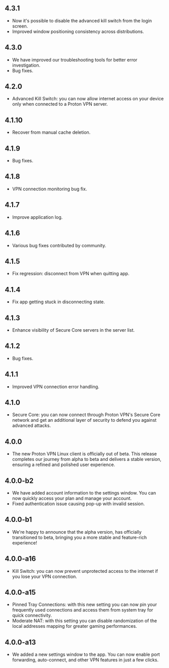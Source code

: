 ## 4.3.1
- Now it's possible to disable the advanced kill switch from the login screen.
- Improved window positioning consistency across distributions.

## 4.3.0
- We have improved our troubleshooting tools for better error investigation.
- Bug fixes.

## 4.2.0
- Advanced Kill Switch: you can now allow internet access on your device only when connected to a Proton VPN server.

## 4.1.10
- Recover from manual cache deletion.

## 4.1.9
- Bug fixes.

## 4.1.8
- VPN connection monitoring bug fix.

## 4.1.7
- Improve application log.

## 4.1.6
- Various bug fixes contributed by community.

## 4.1.5
- Fix regression: disconnect from VPN when quitting app.

## 4.1.4
- Fix app getting stuck in disconnecting state.

## 4.1.3
- Enhance visibility of Secure Core servers in the server list.

## 4.1.2
- Bug fixes.

## 4.1.1
- Improved VPN connection error handling.

## 4.1.0
- Secure Core: you can now connect through Proton VPN's Secure Core network and get an additional layer of security to defend you against advanced attacks.

## 4.0.0
- The new Proton VPN Linux client is officially out of beta. This release completes our journey from alpha to beta and delivers a stable version, ensuring a refined and polished user experience.

## 4.0.0-b2
- We have added account information to the settings window. You can now quickly access your plan and manage your account.
- Fixed authentication issue causing pop-up with invalid session.

## 4.0.0-b1
- We're happy to announce that the alpha version, has officially transitioned to beta, bringing you a more stable and feature-rich experience!

## 4.0.0-a16
- Kill Switch: you can now prevent unprotected access to the internet if you lose your VPN connection.

## 4.0.0-a15
- Pinned Tray Connections: with this new setting you can now pin your frequently used connections and access them from system tray for quick connectivity.
- Moderate NAT: with this setting you can disable randomization of the local addresses mapping for greater gaming performances.

## 4.0.0-a13
- We added a new settings window to the app. You can now enable port forwarding, auto-connect, and other VPN features in just a few clicks.
